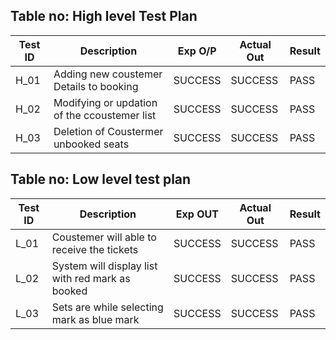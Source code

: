 ## Table no: High level Test Plan

| **Test ID** | **Description**                                              | **Exp O/P** | **Actual Out** |    **Result**    |    
|-------------|--------------------------------------------------------------|-------------|----------------|------------------|
|  H_01       |           Adding new coustemer Details to booking            |    SUCCESS  |   SUCCESS      |       PASS       |
|  H_02       |       Modifying or updation of the ccoustemer list           |    SUCCESS  |   SUCCESS      |       PASS       |
|  H_03       |          Deletion of Coustermer unbooked seats               |    SUCCESS  |   SUCCESS      |       PASS       |

## Table no: Low level test plan

| **Test ID** | **Description**                                              |**Exp OUT** | **Actual Out** |     **Result**   |    
|-------------|--------------------------------------------------------------|------------|----------------|------------------|
|  L_01       |       Coustemer will able to receive the tickets             |    SUCCESS |    SUCCESS     |        PASS      |
|  L_02       |     System will display list with red mark as booked      	 |    SUCCESS |    SUCCESS     |        PASS      |
|  L_03       |       Sets are while selecting mark as blue mark             |    SUCCESS |    SUCCESS     |        PASS      |
